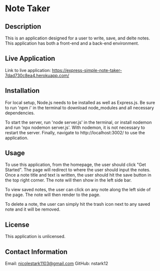 # Note Taker

## Description

This is an application designed for a user to write, save, and delte notes. This application has both a front-end and a back-end environment.

## Live Application
Link to live application: https://express-simple-note-taker-7dad730c8ea4.herokuapp.com/ 

## Installation 

For local setup, Node.js needs to be installed as well as Express.js. Be sure to run 'npm i' in the terminal to download node_modules and all necessary dependencies. 

To start the server, run 'node server.js' in the terminal, or install nodemon and run 'npx nodemon server.js'. With nodemon, it is not necessary to restart the server. Finally, navigate to http://localhost:3002/ to use the application.

## Usage

To use this application, from the homepage, the user should click "Get Started". The page will redirect to where the user should input the notes. Once a note title and text is written, the user should hit the save button in the top right corner. The note will then show in the left side bar. 

To view saved notes, the user can click on any note along the left side of the page. The note will then render to the page.

To delete a note, the user can simply hit the trash icon next to any saved note and it will be removed.

## License

This application is unlicensed.

## Contact Information
Email: nicolestark1103@gmail.com
GitHub: nstark12